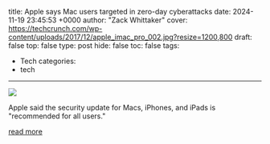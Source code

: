 title: Apple says Mac users targeted in zero-day cyberattacks
date: 2024-11-19 23:45:53 +0000
author: "Zack Whittaker"
cover: https://techcrunch.com/wp-content/uploads/2017/12/apple_imac_pro_002.jpg?resize=1200,800
draft: false
top: false
type: post
hide: false
toc: false
tags:
  - Tech
categories:
  - tech
---

![](https://techcrunch.com/wp-content/uploads/2017/12/apple_imac_pro_002.jpg?resize=1200,800)

Apple said the security update for Macs, iPhones, and iPads is "recommended for all users."

[read more](https://techcrunch.com/2024/11/19/apple-says-mac-users-targeted-in-zero-day-cyberattacks/)
